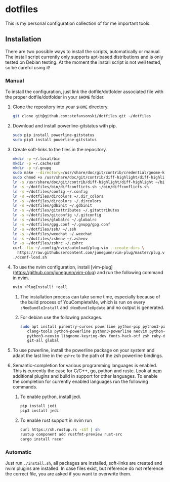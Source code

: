 # dotfiles
This is my personal configuration collection of for me important tools.

## Installation
There are two possible ways to install the scripts, automatically or manual.
The install script currently only supports apt-based distributions and is only
tested on Debian testing.
At the moment the install script is not well tested, so be careful using it!

### Manual
To install the configuration, just link the dotfile/dotfolder associated file
with the proper dotfile/dotfolder in your `$HOME` folder.

1. Clone the repository into your `$HOME` directory.
   ```sh
   git clone git@github.com:stefansonski/dotfiles.git ~/dotfiles
   ```

1. Download and install powerline-gitstatus with pip.
   ```sh
   sudo pip install powerline-gitstatus
   sudo pip3 install powerline-gitstatus
   ```

1. Create soft-links to the files in the repository.
   ```sh
   mkdir -p ~/.local/bin
   mkdir -p ~/.cache/ssh
   mkdir -p ~/.gnupg
   sudo make --directory=/usr/share/doc/git/contrib/credential/gnome-keyring/
   sudo chmod +x /usr/share/doc/git/contrib/diff-highlight/diff-highlight
   ln -s /usr/share/doc/git/contrib/diff-highlight/diff-highlight ~/bin/diff-highlight
   ln -s ~/dotfiles/bin/diffconflicts.sh ~/bin/diffconflicts.sh
   ln -s ~/dotfiles/config ~/.config
   ln -s ~/dotfiles/dircolors ~/.dir_colors
   ln -s ~/dotfiles/dircolors ~/.dircolors
   ln -s ~/dotfiles/gdbinit ~/.gdbinit
   ln -s ~/dotfiles/gitattributes ~/.gitattributes
   ln -s ~/dotfiles/gitconfig ~/.gitconfig
   ln -s ~/dotfiles/globalrc ~/.globalrc
   ln -s ~/dotfiles/gpg.conf ~/.gnupg/gpg.conf
   ln -s ~/dotfiles/ssh/ ~/.ssh
   ln -s ~/dotfiles/weechat ~/.weechat
   ln -s ~/dotfiles/zshenv ~/.zshenv
   ln -s ~/dotfiles/zshrc ~/.zshrc
   curl -fLo ~/.config/nvim/autoload/plug.vim --create-dirs \
     https://raw.githubusercontent.com/junegunn/vim-plug/master/plug.vim
   ./dconf-load.sh
   ```

1. To use the nvim configuration, install [vim-plug]
   (https://github.com/junegunn/vim-plug) and run the following command in
   nvim.
   ```sh
   nvim +PlugInstall! +qall
   ```

   1. The installation process can take some time, especially because of the
      build process of YouCompleteMe, which is run on every `:NeoBundleInstall`
      and `:NeoBundleUpdate` and no output is generated.

   1. For debian use the following packages.

      ```sh
      sudo apt install pinentry-curses powerline python-pip python3-pip \
         clang-tools python-powerline python3-powerline neovim python-neovim \
         python3-neovim libgnome-keyring-dev fonts-hack-otf zsh ruby-dev \
         git-all global
      ```

1. To use powerline, install the powerline package on your system and adapt
   the last line in the `zshrc` to the path of the zsh powerline bindings.

1. Semantic-completion for various programming languages is enabled. This is
   currently the case for C/C++, go, python and rustc. Look at
   [ncm](https://github.com/roxma/nvim-completion-manager) additional plugins
   and build in support for other languages. To enable the completion for
   currently enabled languages run the following commands.

   1. To enable python, install jedi.

      ```sh
      pip install jedi
      pip3 install jedi
      ```

   1. To enable rust support in nvim run

      ```sh
      curl https://sh.rustup.rs -sSf | sh
      rustup component add rustfmt-preview rust-src
      cargo install racer
      ```

### Automatic
Just run `./install.sh`, all packages are installed, soft-links are created
and nvim plugins are installed. In case files exist, but reference do not
reference the correct file, you are asked if you want to overwrite them.
